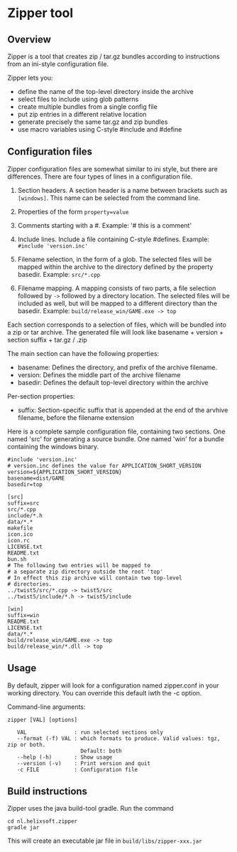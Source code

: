 Zipper tool
====

Overview
---

Zipper is a tool that creates zip / tar.gz bundles according to instructions
from an ini-style configuration file.

Zipper lets you:
* define the name of the top-level directory inside the archive
* select files to include using glob patterns
* create multiple bundles from a single config file
* put zip entries in a different relative location
* generate precisely the same tar.gz and zip bundles
* use macro variables using C-style #include and #define

Configuration files
---

Zipper configuration files are somewhat similar to ini style, but there
are differences. There are four types of lines in a configuration file.

1. Section headers. A section header is a name between brackets such as `[windows]`.
   This name can be selected from the command line.

2. Properties of the form `property=value`

3. Comments starting with a #. Example: '# this is a comment'

4. Include lines. Include a file containing C-style #defines.
   Example: `#include 'version.inc'`

5. Filename selection, in the form of a glob. The selected files
   will be mapped within the archive to the directory defined by the property
   basedir. Example: `src/*.cpp`

6. Filename mapping. A mapping consists of two parts, a file selection followed
   by `->` followed by a directory location. The selected files will be included
   as well, but will be mapped to a different directory than the basedir.
   Example: `build/release_win/GAME.exe -> top`

Each section corresponds to a selection of files, which will be bundled
into a zip or tar archive. The generated file will look like
basename + version + section suffix + tar.gz / .zip

The main section can have the following properties:

* basename:
    Defines the directory, and prefix of the archive filename.
* version:
    Defines the middle part of the archive filename
* basedir:
    Defines the default top-level directory within the archive

Per-section properties:

* suffix:
    Section-specific suffix that is appended at the end of the arvhive filename,
    before the filename extension

Here is a complete sample configuration file, containing two sections.
One named 'src' for generating a source bundle. One named 'win' for a bundle
containing the windows binary.

```
#include 'version.inc'
# version.inc defines the value for APPLICATION_SHORT_VERSION
version=${APPLICATION_SHORT_VERSION}
basename=dist/GAME
basedir=top

[src]
suffix=src
src/*.cpp
include/*.h
data/*.*
makefile
icon.ico
icon.rc
LICENSE.txt
README.txt
bun.sh
# The following two entries will be mapped to
# a separate zip directory outside the root 'top'
# In effect this zip archive will contain two top-level
# directories.
../twist5/src/*.cpp -> twist5/src
../twist5/include/*.h -> twist5/include

[win]
suffix=win
README.txt
LICENSE.txt
data/*.*
build/release_win/GAME.exe -> top
build/release_win/*.dll -> top
```

Usage
---

By default, zipper will look for a configuration named zipper.conf in
your working directory. You can override this default iwth the -c option.

Command-line arguments:
```
zipper [VAL] [options]

   VAL               : run selected sections only
   --format (-f) VAL : which formats to produce. Valid values: tgz, zip or both.
                       Default: both
   --help (-h)       : Show usage
   --version (-v)    : Print version and quit
   -c FILE           : Configuration file
```

Build instructions
---

Zipper uses the java build-tool gradle. Run the command

```
cd nl.helixsoft.zipper
gradle jar
```

This will create an executable jar file in `build/libs/zipper-xxx.jar`

